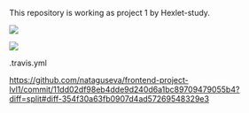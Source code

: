 This repository is working as project 1 by Hexlet-study.

<a href="https://codeclimate.com/github/codeclimate/codeclimate/maintainability"><img src="https://api.codeclimate.com/v1/badges/a99a88d28ad37a79dbf6/maintainability" /></a>


<a href="https://codeclimate.com/github/codeclimate/codeclimate/test_coverage"><img src="https://api.codeclimate.com/v1/badges/a99a88d28ad37a79dbf6/test_coverage" /></a>

.travis.yml

https://github.com/nataguseva/frontend-project-lvl1/commit/11dd02df98eb4dde9d240d6a1bc89709479055b4?diff=split#diff-354f30a63fb0907d4ad57269548329e3